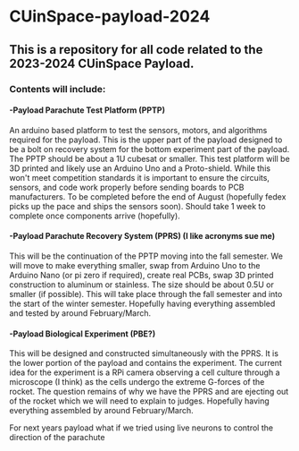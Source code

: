 # CUinSpace-payload-2024
<h2>This is a repository for all code related to the 2023-2024 CUinSpace Payload. </h2>

<h3>Contents will include:</h3>

<h4>-Payload Parachute Test Platform (PPTP)</h4>

An arduino based platform to test the sensors, motors, and algorithms required for the payload. This is the upper part of the payload designed to be a bolt on recovery system for the bottom experiment part of the payload. The PPTP should be about a 1U cubesat or smaller. This test platform will be 3D printed and likely use an Arduino Uno and a Proto-shield. While this won't meet competition standards it is important to ensure the circuits, sensors, and code work properly before sending boards to PCB manufacturers. To be completed before the end of August (hopefully fedex picks up the pace and ships the sensors soon). Should take 1 week to complete once components arrive (hopefully).

<h4>-Payload Parachute Recovery System (PPRS) (I like acronyms sue me)</h4>

This will be the continuation of the PPTP moving into the fall semester. We will move to make everything smaller, swap from Arduino Uno to the Arduino Nano (or pi zero if required), create real PCBs, swap 3D printed construction to aluminum or stainless. The size should be about 0.5U or smaller (if possible). This will take place through the fall semester and into the start of the winter semester. Hopefully having everything assembled and tested by around February/March.


<h4>-Payload Biological Experiment (PBE?)</h4>

This will be designed and constructed simultaneously with the PPRS. It is the lower portion of the payload and contains the experiment. The current idea for the experiment is a RPi camera observing a cell culture through a microscope (I think) as the cells undergo the extreme G-forces of the rocket. The question remains of why we have the PPRS and are ejecting out of the rocket which we will need to explain to judges. Hopefully having everything assembled by around February/March.




For next years payload what if we tried using live neurons to control the direction of the parachute
